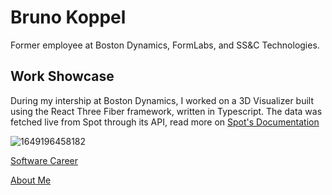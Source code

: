 # Bruno Koppel

Former employee at Boston Dynamics, FormLabs, and SS&C Technologies.

## Work Showcase

During my intership at Boston Dynamics, I worked on a 3D Visualizer built using the React Three Fiber framework, written in Typescript. The data was fetched live from Spot through its API, read more on [Spot's Documentation](https://dev.bostondynamics.com/)

![1649196458182](https://github.com/user-attachments/assets/acbf2e3b-6198-4bb1-853d-b904f691845f)

[Software Career](/softwareCareer.md)

[About Me](/aboutMe.md)
